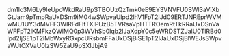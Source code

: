 dm1lc3M6Ly9leUpoWkdRaU9pSTBOUzQzTmk0eE9EY3VNVFU0SWl3aVlXbGtJam9pTmpRaUxDSm9iM04wSWpvaUlpd2lhV1FpT2lJd09ERTJNREprWVMwMU1UY3dMVFF3WlRFdFltTXlPUzB5TVRsaVpHTTROemRtTkRRaUxDSnVaWFFpT2lKMFkzQWlMQ0p3WVhSb0lqb2lJaXdpY0c5eWRDSTZJalU0TlRBd0lpd2ljSE1pT2lMbWxyRGxpcURsbmFFaUxDSjBiSE1pT2lJaUxDSjBlWEJsSWpvaWJtOXVaU0lzSW5ZaU9pSXlJbjA9
